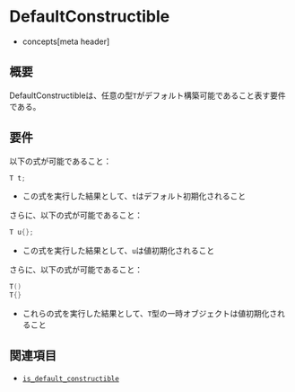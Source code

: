 # DefaultConstructible
* concepts[meta header]

## 概要
DefaultConstructibleは、任意の型`T`がデフォルト構築可能であること表す要件である。


## 要件
以下の式が可能であること：

```cpp
T t;
```

- この式を実行した結果として、`t`はデフォルト初期化されること


さらに、以下の式が可能であること：

```cpp
T u{};
```

- この式を実行した結果として、`u`は値初期化されること


さらに、以下の式が可能であること：

```cpp
T()
T{}
```

- これらの式を実行した結果として、`T`型の一時オブジェクトは値初期化されること


## 関連項目
- [`is_default_constructible`](/reference/type_traits/is_default_constructible.md)

